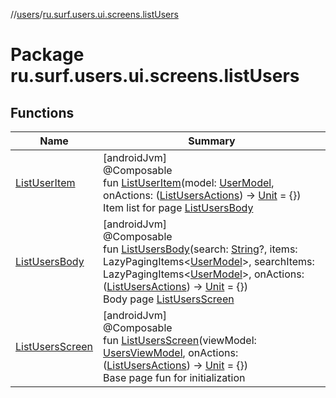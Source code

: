 //[users](../../index.md)/[ru.surf.users.ui.screens.listUsers](index.md)

# Package ru.surf.users.ui.screens.listUsers

## Functions

| Name | Summary |
|---|---|
| [ListUserItem](-list-user-item.md) | [androidJvm]<br>@Composable<br>fun [ListUserItem](-list-user-item.md)(model: [UserModel](../ru.surf.users.data.models/-user-model/index.md), onActions: ([ListUsersActions](../ru.surf.users.ui.actions/-list-users-actions/index.md)) -&gt; [Unit](https://kotlinlang.org/api/latest/jvm/stdlib/kotlin/-unit/index.html) = {})<br>Item list for page [ListUsersBody](-list-users-body.md) |
| [ListUsersBody](-list-users-body.md) | [androidJvm]<br>@Composable<br>fun [ListUsersBody](-list-users-body.md)(search: [String](https://kotlinlang.org/api/latest/jvm/stdlib/kotlin/-string/index.html)?, items: LazyPagingItems&lt;[UserModel](../ru.surf.users.data.models/-user-model/index.md)&gt;, searchItems: LazyPagingItems&lt;[UserModel](../ru.surf.users.data.models/-user-model/index.md)&gt;, onActions: ([ListUsersActions](../ru.surf.users.ui.actions/-list-users-actions/index.md)) -&gt; [Unit](https://kotlinlang.org/api/latest/jvm/stdlib/kotlin/-unit/index.html) = {})<br>Body page [ListUsersScreen](-list-users-screen.md) |
| [ListUsersScreen](-list-users-screen.md) | [androidJvm]<br>@Composable<br>fun [ListUsersScreen](-list-users-screen.md)(viewModel: [UsersViewModel](../ru.surf.users.ui.viewModels/-users-view-model/index.md), onActions: ([ListUsersActions](../ru.surf.users.ui.actions/-list-users-actions/index.md)) -&gt; [Unit](https://kotlinlang.org/api/latest/jvm/stdlib/kotlin/-unit/index.html) = {})<br>Base page fun for initialization |

